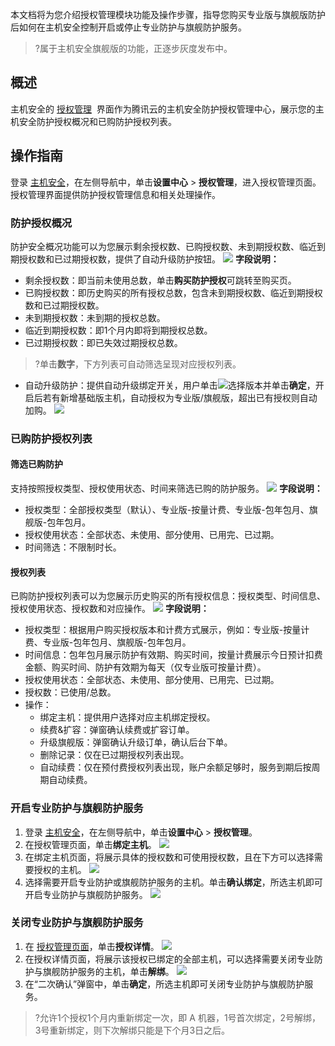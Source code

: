 本文档将为您介绍授权管理模块功能及操作步骤，指导您购买专业版与旗舰版防护后如何在主机安全控制开启或停止专业防护与旗舰防护服务。
>?属于主机安全旗舰版的功能，正逐步灰度发布中。


## 概述
主机安全的 [授权管理](https://console.cloud.tencent.com/cwp/setting/authorize)  界面作为腾讯云的主机安全防护授权管理中心，展示您的主机安全防护授权概况和已购防护授权列表。


## 操作指南
登录 [主机安全](https://console.cloud.tencent.com/cwp)，在左侧导航中，单击**设置中心** > **授权管理**，进入授权管理页面。授权管理界面提供防护授权管理信息和相关处理操作。


### 防护授权概况
防护安全概况功能可以为您展示剩余授权数、已购授权数、未到期授权数、临近到期授权数和已过期授权数，提供了自动升级防护按钮。
![](https://qcloudimg.tencent-cloud.cn/raw/26157e4b28f557d1866b0c17f6053705.png)
**字段说明：**
- 剩余授权数：即当前未使用总数，单击**购买防护授权**可跳转至购买页。
- 已购授权数：即历史购买的所有授权总数，包含未到期授权数、临近到期授权数和已过期授权数。
- 未到期授权数：未到期的授权总数。
-  临近到期授权数：即1个月内即将到期授权总数。
-  已过期授权数：即已失效过期授权总数。
>?单击**数字**，下方列表可自动筛选呈现对应授权列表。
- 自动升级防护：提供自动升级绑定开关，用户单击![](https://qcloudimg.tencent-cloud.cn/raw/7a0ceb7a8407b264648ede1473b4ba6b.png)选择版本并单击**确定**，开启后若有新增基础版主机，自动授权为专业版/旗舰版，超出已有授权则自动加购。
![](https://qcloudimg.tencent-cloud.cn/raw/db102ffd5804e7110741733a8a2f2d0a.png)

### 已购防护授权列表
#### 筛选已购防护
支持按照授权类型、授权使用状态、时间来筛选已购的防护服务。
![](https://qcloudimg.tencent-cloud.cn/raw/e9579086bf88c608858c9d7ac57e5826.png)
**字段说明：**
- 授权类型：全部授权类型（默认）、专业版-按量计费、专业版-包年包月、旗舰版-包年包月。
- 授权使用状态：全部状态、未使用、部分使用、已用完、已过期。
- 时间筛选：不限制时长。
#### 授权列表
已购防护授权列表可以为您展示历史购买的所有授权信息：授权类型、时间信息、授权使用状态、授权数和对应操作。
![](https://qcloudimg.tencent-cloud.cn/raw/6d7334bcc0c84e00404766a3593a6acc.png)
**字段说明：**
- 授权类型：根据用户购买授权版本和计费方式展示，例如：专业版-按量计费、专业版-包年包月、旗舰版-包年包月。
- 时间信息：包年包月展示防护有效期、购买时间，按量计费展示今日预计扣费金额、购买时间、防护有效期为每天（仅专业版可按量计费）。
- 授权使用状态：全部状态、未使用、部分使用、已用完、已过期。
- 授权数：已使用/总数。
- 操作：
  - 绑定主机：提供用户选择对应主机绑定授权。
  - 续费&扩容：弹窗确认续费或扩容订单。
  - 升级旗舰版：弹窗确认升级订单，确认后台下单。
  - 删除记录：仅在已过期授权列表出现。
  - 自动续费：仅在预付费授权列表出现，账户余额足够时，服务到期后按周期自动续费。

### 开启专业防护与旗舰防护服务
1. 登录 [主机安全](https://console.cloud.tencent.com/cwp)，在左侧导航中，单击**设置中心** > **授权管理**。
2. 在授权管理页面，单击**绑定主机**。
![](https://qcloudimg.tencent-cloud.cn/raw/5bbfceb9a9503371307bafc0fb4c8aaa.png)
3. 在绑定主机页面，将展示具体的授权数和可使用授权数，且在下方可以选择需要授权的主机。
![](https://qcloudimg.tencent-cloud.cn/raw/40cdc9f38b8532d1776b804e5588ef5f.png)
4. 选择需要开启专业防护或旗舰防护服务的主机。单击**确认绑定**，所选主机即可开启专业防护与旗舰防护服务。
![](https://qcloudimg.tencent-cloud.cn/raw/91cc69989dde67921294a1f0a46aa3da.png)

### 关闭专业防护与旗舰防护服务
1. 在 [授权管理页面](https://console.cloud.tencent.com/cwp/setting/authorize)，单击**授权详情**。
![](https://qcloudimg.tencent-cloud.cn/raw/32e20ad3539bec03cacb541dcd861ad9.png)
2. 在授权详情页面，将展示该授权已绑定的全部主机，可以选择需要关闭专业防护与旗舰防护服务的主机，单击**解绑**。
![](https://qcloudimg.tencent-cloud.cn/raw/22141583b181d2c33c52fb3acb2a7e6b.png)
3. 在“二次确认”弹窗中，单击**确定**，所选主机即可关闭专业防护与旗舰防护服务。
>?允许1个授权1个月内重新绑定一次，即 A 机器，1号首次绑定，2号解绑，3号重新绑定，则下次解绑只能是下个月3日之后。
